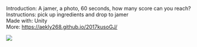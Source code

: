 Introduction: A jamer, a photo, 60 seconds, how many score can you reach?  
Instructions: pick up ingredients and drop to jamer  
Made with: Unity  
More: https://aekly268.github.io/2017kusoGJ/  

[<img src="https://img.youtube.com/vi/G5pDIlAq8b8/hqdefault.jpg">](https://youtu.be/G5pDIlAq8b8)
